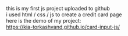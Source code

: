 this is my first js project uploaded to github<br>
i used html / css / js to create a credit card page <br>
here is the demo of my project:<br>
https://kia-torkashvand.github.io/card-input-js/
<br><br><br>

